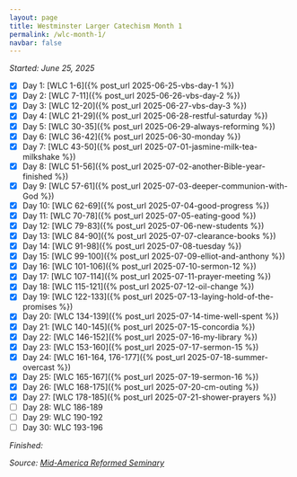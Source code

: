 ```yaml
---
layout: page
title: Westminster Larger Catechism Month 1
permalink: /wlc-month-1/
navbar: false
---
```


*Started: June 25, 2025*

- [x] Day 1: [WLC 1-6]({% post_url 2025-06-25-vbs-day-1 %})
- [x] Day 2: [WLC 7-11]({% post_url 2025-06-26-vbs-day-2 %})
- [x] Day 3: [WLC 12-20]({% post_url 2025-06-27-vbs-day-3 %})
- [x] Day 4: [WLC 21-29]({% post_url 2025-06-28-restful-saturday %})
- [x] Day 5: [WLC 30-35]({% post_url 2025-06-29-always-reforming %})
- [x] Day 6: [WLC 36-42]({% post_url 2025-06-30-monday %})
- [x] Day 7: [WLC 43-50]({% post_url 2025-07-01-jasmine-milk-tea-milkshake %})
- [x] Day 8: [WLC 51-56]({% post_url 2025-07-02-another-Bible-year-finished %})
- [x] Day 9: [WLC 57-61]({% post_url 2025-07-03-deeper-communion-with-God %})
- [x] Day 10: [WLC 62-69]({% post_url 2025-07-04-good-progress %})
- [x] Day 11: [WLC 70-78]({% post_url 2025-07-05-eating-good %})
- [x] Day 12: [WLC 79-83]({% post_url 2025-07-06-new-students %})
- [x] Day 13: [WLC 84-90]({% post_url 2025-07-07-clearance-books %})
- [x] Day 14: [WLC 91-98]({% post_url 2025-07-08-tuesday %})
- [x] Day 15: [WLC 99-100]({% post_url 2025-07-09-elliot-and-anthony %})
- [x] Day 16: [WLC 101-106]({% post_url 2025-07-10-sermon-12 %})
- [x] Day 17: [WLC 107-114]({% post_url 2025-07-11-prayer-meeting %})
- [x] Day 18: [WLC 115-121]({% post_url 2025-07-12-oil-change %})
- [x] Day 19: [WLC 122-133]({% post_url 2025-07-13-laying-hold-of-the-promises %})
- [x] Day 20: [WLC 134-139]({% post_url 2025-07-14-time-well-spent %})
- [x] Day 21: [WLC 140-145]({% post_url 2025-07-15-concordia %})
- [x] Day 22: [WLC 146-152]({% post_url 2025-07-16-my-library %})
- [x] Day 23: [WLC 153-160]({% post_url 2025-07-17-sermon-15 %})
- [x] Day 24: [WLC 161-164, 176-177]({% post_url 2025-07-18-summer-overcast %})
- [x] Day 25: [WLC 165-167]({% post_url 2025-07-19-sermon-16 %})
- [x] Day 26: [WLC 168-175]({% post_url 2025-07-20-cm-outing %})
- [x] Day 27: [WLC 178-185]({% post_url 2025-07-21-shower-prayers %})
- [ ] Day 28: WLC 186-189
- [ ] Day 29: WLC 190-192
- [ ] Day 30: WLC 193-196

*Finished:*

*Source:* [*Mid-America Reformed Seminary*](https://s3.us-west-1.amazonaws.com/blog.swang.cloud/reformed-standards-monthly.pdf)